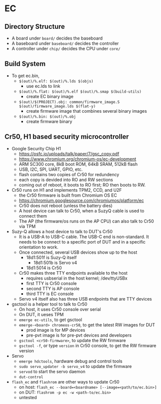 EC
==

## Directory Structure

- A board under `board/` decides the baseboard
- A baseboard under `baseboard/` decides the controller
- A controller under `chip/` decides the CPU under `core/`

## Build System

- To get ec.bin,
  - `$(out)/%.elf: $(out)/%.lds $(objs)`
    - use ec.lds to link
  - `$(out)/%.flat: $(out)/%.elf $(out)/%.smap $(build-utils)`
    - create EC binary image
  - `$(out)/$(PROJECT).obj: common/firmware_image.S $(out)/firmware_image.lds $(flat-y)`
    - create firmware image that combines several binary images
  - `$(out)/%.bin: $(out)/%.obj`
    - create firmware binary

## Cr50, H1 based security microcontroller

- Google Security Chip H1
  - <https://osfc.io/uploads/talk/paper/7/gsc_copy.pdf>
  - <https://www.chromium.org/chromium-os/ec-development>
  - ARM SC300 core, 8kB boot ROM, 64kB SRAM, 512kB flash
  - USB, I2C, SPI, UART, GPIO, etc.
  - flash contains two copies of Cr50 for redundency
  - each copy is devided into RO and RW sections
  - coming out of reboot, it boots to RO first;  RO then boots to RW.
- Cr50 runs on H1 and implements TPM2, CCD, and U2F
  - the Cr50 firmware is built from Chromium OS EC
  - <https://chromium.googlesource.com/chromiumos/platform/ec>
  - Cr50 does not reboot (unless the battery dies)
  - A host device can talk to Cr50, when a SuzyQ cable is used to connect them
  - The AP (the firmware/os runs on the AP CPU) can also talk to Cr50 via TPM
- Suzy-Q allows a host device to talk to DUT's Cr50
  - It is a USB-A to USB-C cable.  The USB-C end is non-standard.  It needs
    to be connect to a specific port of DUT and in a specific orientation to
    work.
  - Once connected, several USB devices show up to the host
    - 18d1:501f is Suzy-Q itself
      - 18d1:501b is Servo v4
    - 18d1:5014 is Cr50
  - Cr50 makes three TTY endpoints available to the host
    - requires usbserial in the host kernel; /dev/ttyUSBx
    - first TTY is Cr50 console
    - second TTY is AP console
    - third TTY is EC console
  - Servo v4 itself also has three USB endpoints that are TTY devices
- gsctool is a helper tool to talk to Cr50
  - On host, it uses Cr50 console over serial
  - On DUT, it ueses TPM
  - `emerge ec-utils`, to get gsctool
  - `emerge-<board> chromeos-cr50`, to get the latest RW images for DUT
    - prod image is for MP devices
    - pre-pvt image is for pre-pvt devices and developers
  - `gsctool <cr50-firmware>`, to update the RW firmware
  - `gsctool -f`, or type `version` in Cr50 console, to get the RW firmware version
- Servo
  - `emerge hdctools`, hardware debug and control tools
  - `sudo servo_updater -b servo_v4` to update the firmware
  - `servod` to start the servo daemon
  - `dut-control`
- `flash_ec` and `flashrom` are other ways to update Cr50
  - on host: `flash_ec --board=<boardname> [--image=<path/to/ec.bin>]`
  - on DUT: `flashrom -p ec -w <path-to/ec.bin>`
  - untested
